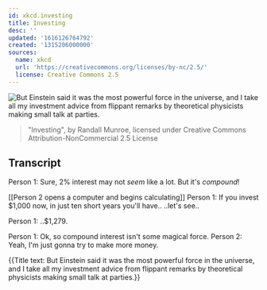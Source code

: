 ```yaml
---
id: xkcd.investing
title: Investing
desc: ''
updated: '1616126764792'
created: '1315206000000'
sources:
  name: xkcd
  url: 'https://creativecommons.org/licenses/by-nc/2.5/'
  license: Creative Commons 2.5
---
```

![But Einstein said it was the most powerful force in the universe, and I take all my investment advice from flippant remarks by theoretical physicists making small talk at parties.](https://imgs.xkcd.com/comics/investing.png)
> "Investing", by Randall Munroe, licensed under Creative Commons Attribution-NonCommercial 2.5 License

## Transcript
Person 1: Sure, 2% interest may not *seem* like a lot. But it's *compound*!

[[Person 2 opens a computer and begins calculating]]
Person 1: If you invest $1,000 now, in just ten short years you'll have.. ..let's see..

Person 1: ..$1,279.

Person 1: Ok, so compound interest isn't some magical force.
Person 2: Yeah, I'm just gonna try to make more money.

{{Title text: But Einstein said it was the most powerful force in the universe, and I take all my investment advice from flippant remarks by theoretical physicists making small talk at parties.}}
